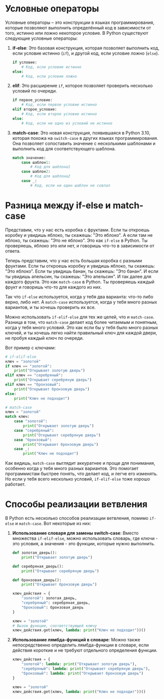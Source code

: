 # Условные операторы

Условные операторы – это конструкции в языках программирования, которые позволяют выполнить определённый код в зависимости от того, истинно или ложно некоторое условие. В Python существуют следующие условные операторы:

1. **if-else**: Это базовая конструкция, которая позволяет выполнить код, если условие истинно (`if`), и другой код, если условие ложно (`else`).

   ```python
   if условие:
       # Код, если условие истинно
   else:
       # Код, если условие ложно
   ```

2. **elif**: Это расширение `if`, которое позволяет проверить несколько условий по очереди.

   ```python
   if первое_условие:
       # Код, если первое условие истинно
   elif второе_условие:
       # Код, если второе условие истинно
   else:
       # Код, если ни одно из условий не истинно
   ```

3. **match-case**: Это новая конструкция, появившаяся в Python 3.10, которая похожа на `switch-case` в других языках программирования. Она позволяет сопоставить значение с несколькими шаблонами и выполнить код для соответствующего шаблона.

   ```python
   match значение:
       case шаблон1:
           # Код для шаблона1
       case шаблон2:
           # Код для шаблона2
       case _:
           # Код, если ни один шаблон не совпал
   ```

# Разница между if-else и match-case

Представим, что у нас есть коробка с фруктами. Если ты откроешь коробку и увидишь яблоко, ты скажешь: "Это яблоко". А если там не яблоко, ты скажешь: "Это не яблоко". Это как `if-else` в Python. Ты проверяешь, яблоко это или нет, и говоришь что-то в зависимости от ответа.

Теперь представим, что у нас есть большая коробка с разными фруктами. Если ты откроешь коробку и увидишь яблоко, ты скажешь: "Это яблоко". Если ты увидишь банан, ты скажешь: "Это банан". И если ты увидишь апельсин, ты скажешь: "Это апельсин". И так далее для каждого фрукта. Это как `match-case` в Python. Ты проверяешь каждый фрукт и говоришь что-то для каждого из них.

Так что `if-else` используется, когда у тебя два варианта: что-то либо верно, либо нет. А `match-case` используется, когда у тебя много разных вариантов, и ты хочешь проверить их все.

Можно использовать `if-elif-else` для тех же целей, что и `match-case`. Разница в том, что `match-case` делает код более читаемым и понятным, когда у тебя много условий. Это как если бы у тебя было много разных ключей, и ты хочешь легко найти правильный ключ для каждой двери, не пробуя каждый ключ по очереди.

Вот пример с ключами:

```python
# if-elif-else
ключ = "золотой"
if ключ == "золотой":
    print("Открывает золотую дверь")
elif ключ == "серебряный":
    print("Открывает серебряную дверь")
elif ключ == "бронзовый":
    print("Открывает бронзовую дверь")
else:
    print("Ключ не подходит")

# match-case
ключ = "золотой"
match ключ:
    case "золотой":
        print("Открывает золотую дверь")
    case "серебряный":
        print("Открывает серебряную дверь")
    case "бронзовый":
        print("Открывает бронзовую дверь")
    case _:
        print("Ключ не подходит")
```

Как видишь, `match-case` выглядит аккуратнее и проще для понимания, особенно когда у тебя много разных вариантов. Это помогает программистам быстрее понять, что делает код, и легче его изменять. Но если у тебя всего несколько условий, `if-elif-else` тоже хорошо работает.

# Способы реализации ветвления

В Python есть несколько способов реализации ветвления, помимо `if-else` и `match-case`. Вот некоторые из них:

1. **Использование словаря для замены switch-case**:
   Вместо множества `if-elif-else`, можно использовать словарь, где ключи - это условия, а значения - это функции, которые нужно выполнить.

   ```python
   def золотая_дверь():
       print("Открывает золотую дверь")

   def серебряная_дверь():
       print("Открывает серебряную дверь")

   def бронзовая_дверь():
       print("Открывает бронзовую дверь")

   ключ_действия = {
       "золотой": золотая_дверь,
       "серебряный": серебряная_дверь,
       "бронзовый": бронзовая_дверь
   }

   ключ = "золотой"
   # Вызов функции, соответствующей ключу
   ключ_действия.get(ключ, lambda: print("Ключ не подходит"))()
   ```

2. **Использование лямбда-функций в словаре**:
   Можно также непосредственно определить лямбда-функции в словаре, если действия короткие и не требуют отдельного определения функции.

   ```python
   ключ_действия = {
       "золотой": lambda: print("Открывает золотую дверь"),
       "серебряный": lambda: print("Открывает серебряную дверь"),
       "бронзовый": lambda: print("Открывает бронзовую дверь")
   }

   ключ = "золотой"
   ключ_действия.get(ключ, lambda: print("Ключ не подходит"))()
   ```
